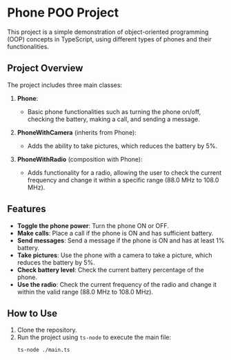 # Phone POO Project

This project is a simple demonstration of object-oriented programming (OOP) concepts in TypeScript, using different types of phones and their functionalities.

## Project Overview

The project includes three main classes:

1. **Phone**: 
   - Basic phone functionalities such as turning the phone on/off, checking the battery, making a call, and sending a message.

2. **PhoneWithCamera** (inherits from Phone):
   - Adds the ability to take pictures, which reduces the battery by 5%.

3. **PhoneWithRadio** (composition with Phone):
   - Adds functionality for a radio, allowing the user to check the current frequency and change it within a specific range (88.0 MHz to 108.0 MHz).

## Features

- **Toggle the phone power**: Turn the phone ON or OFF.
- **Make calls**: Place a call if the phone is ON and has sufficient battery.
- **Send messages**: Send a message if the phone is ON and has at least 1% battery.
- **Take pictures**: Use the phone with a camera to take a picture, which reduces the battery by 5%.
- **Check battery level**: Check the current battery percentage of the phone.
- **Use the radio**: Check the current frequency of the radio and change it within the valid range (88.0 MHz to 108.0 MHz).

## How to Use

1. Clone the repository.
2. Run the project using `ts-node` to execute the main file:
   ```bash
   ts-node ./main.ts
